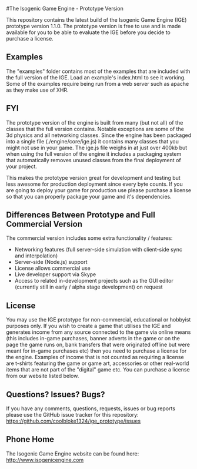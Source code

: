 #The Isogenic Game Engine - Prototype Version

This repository contains the latest build of the Isogenic Game Engine (IGE) prototype version 1.1.0. The prototype version is free to use and is made available for you to be able to evaluate the IGE before you decide to purchase a license.

## Examples

The "examples" folder contains most of the examples that are included with the full version of the IGE. Load an example's index.html to see it working. Some of the examples require being run from a web server such as apache as they make use of XHR.

## FYI
The prototype version of the engine is built from many (but not all) of the classes that the full version contains. Notable exceptions are some of the 3d physics and all networking classes. Since the engine has been packaged into a single file (./engine/core/ige.js) it contains many classes that you might not use in your game. The ige.js file weighs in at just over 400kb but when using the full version of the engine it includes a packaging system that automatically removes unused classes from the final deployment of your project.

This makes the prototype version great for development and testing but less awesome for production deployment since every byte counts. If you are going to deploy your game for production use please purchase a license so that you can properly package your game and it's dependencies.

## Differences Between Prototype and Full Commercial Version
The commercial version includes some extra functionality / features:

* Networking features (full server-side simulation with client-side sync and interpolation)
* Server-side (Node.js) support
* License allows commercial use
* Live developer support via Skype
* Access to related in-development projects such as the GUI editor (currently still in early / alpha stage development) on request

## License

You may use the IGE prototype for non-commercial, educational or hobbyist purposes only. If you wish to create a game that utilises the IGE and generates income from any source connected to the game via online means (this includes in-game purchases, banner adverts in the game or on the page the game runs on, bank transfers that were originated offline but were meant for in-game purchases etc) then you need to purchase a license for the engine. Examples of income that is not counted as requiring a license are t-shirts featuring the game or game art, accessories or other real-world items that are not part of the "digital" game etc. You can purchase a license from our website listed below.

## Questions? Issues? Bugs?
If you have any comments, questions, requests, issues or bug reports please use the GitHub issue tracker for this repository: https://github.com/coolbloke1324/ige_prototype/issues

## Phone Home
The Isogenic Game Engine website can be found here: http://www.isogenicengine.com

